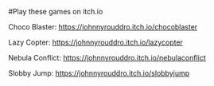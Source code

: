 #Play these games on itch.io

Choco Blaster: https://johnnyrouddro.itch.io/chocoblaster

Lazy Copter: https://johnnyrouddro.itch.io/lazycopter

Nebula Conflict: https://johnnyrouddro.itch.io/nebulaconflict

Slobby Jump: https://johnnyrouddro.itch.io/slobbyjump

